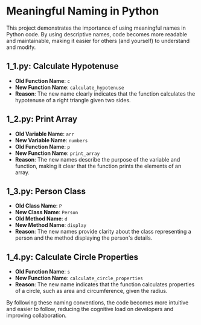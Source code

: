 # Meaningful Naming in Python

This project demonstrates the importance of using meaningful names in Python code. By using descriptive names, code becomes more readable and maintainable, making it easier for others (and yourself) to understand and modify.

## 1_1.py: Calculate Hypotenuse

- **Old Function Name**: `c`
- **New Function Name**: `calculate_hypotenuse`
- **Reason**: The new name clearly indicates that the function calculates the hypotenuse of a right triangle given two sides.

## 1_2.py: Print Array

- **Old Variable Name**: `arr`
- **New Variable Name**: `numbers`
- **Old Function Name**: `p`
- **New Function Name**: `print_array`
- **Reason**: The new names describe the purpose of the variable and function, making it clear that the function prints the elements of an array.

## 1_3.py: Person Class

- **Old Class Name**: `P`
- **New Class Name**: `Person`
- **Old Method Name**: `d`
- **New Method Name**: `display`
- **Reason**: The new names provide clarity about the class representing a person and the method displaying the person's details.

## 1_4.py: Calculate Circle Properties

- **Old Function Name**: `s`
- **New Function Name**: `calculate_circle_properties`
- **Reason**: The new name indicates that the function calculates properties of a circle, such as area and circumference, given the radius.

By following these naming conventions, the code becomes more intuitive and easier to follow, reducing the cognitive load on developers and improving collaboration.
